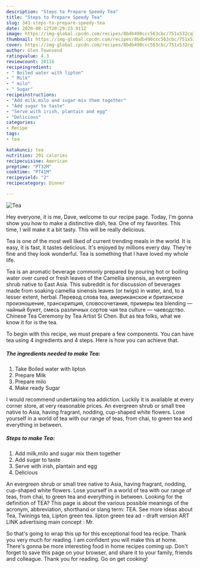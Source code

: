 ```yaml
---
description: "Steps to Prepare Speedy Tea"
title: "Steps to Prepare Speedy Tea"
slug: 343-steps-to-prepare-speedy-tea
date: 2020-08-12T20:29:23.911Z
image: https://img-global.cpcdn.com/recipes/8bdb490ccc563cbc/751x532cq70/tea-recipe-main-photo.jpg
thumbnail: https://img-global.cpcdn.com/recipes/8bdb490ccc563cbc/751x532cq70/tea-recipe-main-photo.jpg
cover: https://img-global.cpcdn.com/recipes/8bdb490ccc563cbc/751x532cq70/tea-recipe-main-photo.jpg
author: Glen Townsend
ratingvalue: 4.3
reviewcount: 20116
recipeingredient:
- " Boiled water with lipton"
- " Milk"
- " milo"
- " Sugar"
recipeinstructions:
- "Add milk,milo and sugar mix them together"
- "Add sugar to taste"
- "Serve with irish, plantain and egg"
- "Delicious"
categories:
- Recipe
tags:
- tea

katakunci: tea 
nutrition: 291 calories
recipecuisine: American
preptime: "PT32M"
cooktime: "PT41M"
recipeyield: "2"
recipecategory: Dinner

---
```



![Tea](https://img-global.cpcdn.com/recipes/8bdb490ccc563cbc/751x532cq70/tea-recipe-main-photo.jpg)

Hey everyone, it is me, Dave, welcome to our recipe page. Today, I'm gonna show you how to make a distinctive dish, tea. One of my favorites. This time, I will make it a bit tasty. This will be really delicious.

Tea is one of the most well liked of current trending meals in the world. It is easy, it is fast, it tastes delicious. It's enjoyed by millions every day. They're fine and they look wonderful. Tea is something that I have loved my whole life.

Tea is an aromatic beverage commonly prepared by pouring hot or boiling water over cured or fresh leaves of the Camellia sinensis, an evergreen shrub native to East Asia. This subreddit is for discussion of beverages made from soaking camellia sinensis leaves (or twigs) in water, and, to a lesser extent, herbal. Перевод слова tea, американское и британское произношение, транскрипция, словосочетания, примеры tea blending — чайный букет, смесь различных сортов чая tea culture — чаеводство. Chinese Tea Ceremony by Tea Artist Si Chen. But as tea folks, what we know it for is the tea.


To begin with this recipe, we must prepare a few components. You can have tea using 4 ingredients and 4 steps. Here is how you can achieve that.

<!--inarticleads1-->

##### The ingredients needed to make Tea:

1. Take  Boiled water with lipton
1. Prepare  Milk
1. Prepare  milo
1. Make ready  Sugar


I would recommend undertaking tea addiction. Luckily it is available at every corner store, at very reasonable prices. An evergreen shrub or small tree native to Asia, having fragrant, nodding, cup-shaped white flowers. Lose yourself in a world of tea with our range of teas, from chai, to green tea and everything in between. 

<!--inarticleads2-->

##### Steps to make Tea:

1. Add milk,milo and sugar mix them together
1. Add sugar to taste
1. Serve with irish, plantain and egg
1. Delicious


An evergreen shrub or small tree native to Asia, having fragrant, nodding, cup-shaped white flowers. Lose yourself in a world of tea with our range of teas, from chai, to green tea and everything in between. Looking for the definition of TEA? This page is about the various possible meanings of the acronym, abbreviation, shorthand or slang term: TEA. See more ideas about Tea, Twinings tea, Lipton green tea. lipton green tea ad - draft version ART LINK advertising main concept : Mr. 

So that's going to wrap this up for this exceptional food tea recipe. Thank you very much for reading. I am confident you will make this at home. There's gonna be more interesting food in home recipes coming up. Don't forget to save this page on your browser, and share it to your family, friends and colleague. Thank you for reading. Go on get cooking!
